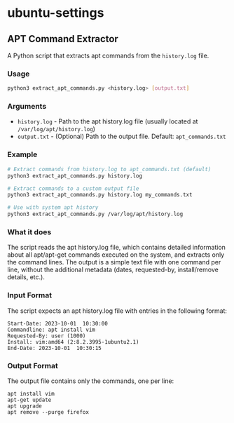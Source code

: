 # ubuntu-settings

## APT Command Extractor

A Python script that extracts apt commands from the `history.log` file.

### Usage

```bash
python3 extract_apt_commands.py <history.log> [output.txt]
```

### Arguments

- `history.log` - Path to the apt history.log file (usually located at `/var/log/apt/history.log`)
- `output.txt` - (Optional) Path to the output file. Default: `apt_commands.txt`

### Example

```bash
# Extract commands from history.log to apt_commands.txt (default)
python3 extract_apt_commands.py history.log

# Extract commands to a custom output file
python3 extract_apt_commands.py history.log my_commands.txt

# Use with system apt history
python3 extract_apt_commands.py /var/log/apt/history.log
```

### What it does

The script reads the apt history.log file, which contains detailed information about all apt/apt-get commands executed on the system, and extracts only the command lines. The output is a simple text file with one command per line, without the additional metadata (dates, requested-by, install/remove details, etc.).

### Input Format

The script expects an apt history.log file with entries in the following format:

```
Start-Date: 2023-10-01  10:30:00
Commandline: apt install vim
Requested-By: user (1000)
Install: vim:amd64 (2:8.2.3995-1ubuntu2.1)
End-Date: 2023-10-01  10:30:15
```

### Output Format

The output file contains only the commands, one per line:

```
apt install vim
apt-get update
apt upgrade
apt remove --purge firefox
```
